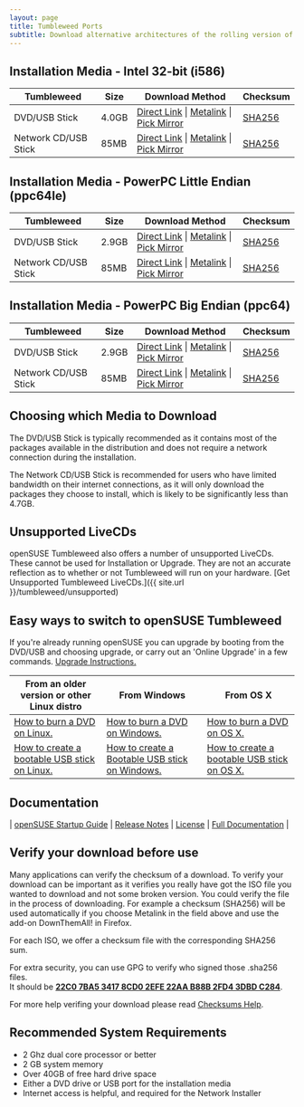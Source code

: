 ```yaml
---
layout: page
title: Tumbleweed Ports
subtitle: Download alternative architectures of the rolling version of openSUSE, for desktop PCs, laptops, and servers. 
---
```

## Installation Media - Intel 32-bit (i586)

| Tumbleweed | Size | Download Method | Checksum |
| --------- | ---- | --------------- | -------- |
| DVD/USB Stick | 4.0GB | [Direct Link](http://download.opensuse.org/tumbleweed/iso/openSUSE-Tumbleweed-DVD-i586-Current.iso) \| [Metalink](http://download.opensuse.org/tumbleweed/iso/openSUSE-Tumbleweed-DVD-i586-Current.iso.meta4) \| [Pick Mirror](http://download.opensuse.org/tumbleweed/iso/openSUSE-Tumbleweed-DVD-i586-Current.iso?mirrorlist) | [SHA256](http://download.opensuse.org/tumbleweed/iso/openSUSE-Tumbleweed-DVD-i586-Current.iso.sha256) |
| Network CD/USB Stick | 85MB | [Direct Link](http://download.opensuse.org/tumbleweed/iso/openSUSE-Tumbleweed-NET-i586-Current.iso) \| [Metalink](http://download.opensuse.org/tumbleweed/iso/openSUSE-Tumbleweed-NET-i586-Current.iso.meta4) \| [Pick Mirror](http://download.opensuse.org/tumbleweed/iso/openSUSE-Tumbleweed-NET-i586-Current.iso?mirrorlist) | [SHA256](http://download.opensuse.org/tumbleweed/iso/openSUSE-Tumbleweed-NET-i586-Current.iso.sha256) |

## Installation Media - PowerPC Little Endian (ppc64le)

| Tumbleweed | Size | Download Method | Checksum |
| --------- | ---- | --------------- | -------- |
| DVD/USB Stick | 2.9GB | [Direct Link](http://download.opensuse.org/ports/ppc/tumbleweed/iso/openSUSE-Tumbleweed-DVD-ppc64le-Current.iso) \| [Metalink](http://download.opensuse.org/ports/ppc/tumbleweed/iso/openSUSE-Tumbleweed-DVD-ppc64le-Current.iso.meta4) \| [Pick Mirror](http://download.opensuse.org/ports/ppc/tumbleweed/iso/openSUSE-Tumbleweed-DVD-ppc64le-Current.iso?mirrorlist) | [SHA256](http://download.opensuse.org/ports/ppc/tumbleweed/iso/openSUSE-Tumbleweed-DVD-ppc64le-Current.iso.sha256) |
| Network CD/USB Stick | 85MB | [Direct Link](http://download.opensuse.org/ports/ppc/tumbleweed/iso/openSUSE-Tumbleweed-NET-ppc64le-Current.iso) \| [Metalink](http://download.opensuse.org/ports/ppc/tumbleweed/iso/openSUSE-Tumbleweed-NET-ppc64le-Current.iso.meta4) \| [Pick Mirror](http://download.opensuse.org/ports/ppc/tumbleweed/iso/openSUSE-Tumbleweed-NET-ppc64le-Current.iso?mirrorlist) | [SHA256](http://download.opensuse.org/ports/ppc/tumbleweed/iso/openSUSE-Tumbleweed-NET-ppc64le-Current.iso.sha256) |

## Installation Media - PowerPC Big Endian (ppc64)

| Tumbleweed | Size | Download Method | Checksum |
| --------- | ---- | --------------- | -------- |
| DVD/USB Stick | 2.9GB | [Direct Link](http://download.opensuse.org/ports/ppc/tumbleweed/iso/openSUSE-Tumbleweed-DVD-ppc64-Current.iso) \| [Metalink](http://download.opensuse.org/ports/ppc/tumbleweed/iso/openSUSE-Tumbleweed-DVD-ppc64-Current.iso.meta4) \| [Pick Mirror](http://download.opensuse.org/ports/ppc/tumbleweed/iso/openSUSE-Tumbleweed-DVD-ppc64-Current.iso?mirrorlist) | [SHA256](http://download.opensuse.org/ports/ppc/tumbleweed/iso/openSUSE-Tumbleweed-DVD-ppc64-Current.iso.sha256) |
| Network CD/USB Stick | 85MB | [Direct Link](http://download.opensuse.org/ports/ppc/tumbleweed/iso/openSUSE-Tumbleweed-NET-ppc64-Current.iso) \| [Metalink](http://download.opensuse.org/ports/ppc/tumbleweed/iso/openSUSE-Tumbleweed-NET-ppc64-Current.iso.meta4) \| [Pick Mirror](http://download.opensuse.org/ports/ppc/tumbleweed/iso/openSUSE-Tumbleweed-NET-ppc64-Current.iso?mirrorlist) | [SHA256](http://download.opensuse.org/ports/ppc/tumbleweed/iso/openSUSE-Tumbleweed-NET-ppc64-Current.iso.sha256) |

## Choosing which Media to Download

The DVD/USB Stick is typically recommended as it contains most of the packages available in the distribution and does not require a network connection during the installation.

The Network CD/USB Stick is recommended for users who have limited bandwidth on their internet connections, as it will only download the packages they choose to install, which is likely to be significantly less than 4.7GB.

## Unsupported LiveCDs
openSUSE Tumbleweed also offers a number of unsupported LiveCDs. These cannot be used for Installation or Upgrade. They are not an accurate reflection as to whether or not Tumbleweed will run on your hardware. [Get Unsupported Tumbleweed LiveCDs.]({{ site.url }}/tumbleweed/unsupported)

## Easy ways to switch to openSUSE Tumbleweed

If you're already running openSUSE you can upgrade by booting from the DVD/USB and choosing upgrade, or carry out an 'Online Upgrade' in a few commands. [Upgrade Instructions.](https://en.opensuse.org/openSUSE:Tumbleweed_upgrade)

| From an older version or other Linux distro | From Windows | From OS X |
| --------------------- | ------------ | --------- |
| [How to burn a DVD on Linux.](https://en.opensuse.org/SDB:Download_help#Using_Linux) | [How to burn a DVD on Windows.](https://en.opensuse.org/SDB:Download_help#Using_Microsoft_Windows) | [How to burn a DVD on OS X.](https://en.opensuse.org/SDB:Download_help#Using_MacOS_X_.2810.3_and_above.29) |
| [How to create a bootable USB stick on Linux.](https://en.opensuse.org/SDB:Live_USB_stick) | [How to create a Bootable USB stick on Windows.](https://en.opensuse.org/SDB:Create_a_Live_USB_stick_using_Windows) | [How to create a bootable USB stick on OS X.](https://en.opensuse.org/SDB:Create_a_Live_USB_stick_using_Mac_OS_x) |

## Documentation

| [openSUSE Startup Guide](https://doc.opensuse.org/documentation/leap/startup/single-html/book.opensuse.startup/index.html) | [Release Notes](https://doc.opensuse.org/release-notes/x86_64/openSUSE/Tumbleweed/) | [License](https://en.opensuse.org/openSUSE:License) | [Full Documentation](https://doc.opensuse.org) |

## Verify your download before use

Many applications can verify the checksum of a download. To verify your download can be important as it verifies you really have got the ISO file you wanted to download and not some broken version. You could verify the file in the process of downloading. For example a checksum (SHA256) will be used automatically if you choose Metalink in the field above and use the add-on DownThemAll! in Firefox.

For each ISO, we offer a checksum file with the corresponding SHA256 sum. 

For extra security, you can use GPG to verify who signed those .sha256 files.  
It should be [**22C0 7BA5 3417 8CD0 2EFE 22AA B88B 2FD4 3DBD C284**](http://keyserver.opensuse.org/pks/lookup?search=0x3DBDC284&fingerprint=on&op=vindex).

For more help verifing your download please read [Checksums Help](https://en.opensuse.org/SDB:Download_help#Checksums).

## Recommended System Requirements

* 2 Ghz dual core processor or better
* 2 GB system memory
* Over 40GB of free hard drive space
* Either a DVD drive or USB port for the installation media
* Internet access is helpful, and required for the Network Installer
